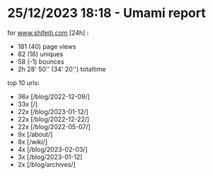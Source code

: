 # 25/12/2023 18:18 - Umami report
for www.shifeiti.com [24h] :

 - 181 (40) page views
 - 82 (16) uniques
 - 58 (-1) bounces
 - 2h 28' 50'' (34' 20'') totaltime


top 10 urls:
 - 36x [/blog/2022-12-09/]
 - 33x [/]
 - 22x [/blog/2023-01-12/]
 - 22x [/blog/2022-12-22/]
 - 22x [/blog/2022-05-07/]
 - 9x [/about/]
 - 8x [/wiki/]
 - 4x [/blog/2023-02-03/]
 - 3x [/blog/2023-01-12]
 - 2x [/blog/archives/]


